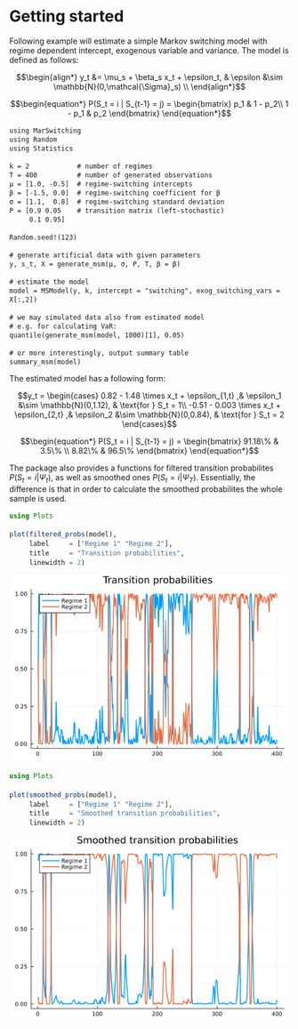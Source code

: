 # Getting started

Following example will estimate a simple Markov switching model with regime dependent intercept, exogenous variable and variance. The model is defined as follows:

```math
\begin{align*}
    y_t &= \mu_s + \beta_s x_t + \epsilon_t, & \epsilon &\sim \mathbb{N}(0,\mathcal{\Sigma}_s) \\
\end{align*}
```
```math
\begin{equation*}
    P(S_t = i | S_{t-1} = j) = \begin{bmatrix}
        p_1 & 1 - p_2\\
        1 - p_1 & p_2
        \end{bmatrix}
\end{equation*}
```

```@example
using MarSwitching
using Random
using Statistics

k = 2            # number of regimes
T = 400          # number of generated observations
μ = [1.0, -0.5]  # regime-switching intercepts
β = [-1.5, 0.0]  # regime-switching coefficient for β
σ = [1.1,  0.8]  # regime-switching standard deviation
P = [0.9 0.05    # transition matrix (left-stochastic)
     0.1 0.95]

Random.seed!(123)

# generate artificial data with given parameters
y, s_t, X = generate_msm(μ, σ, P, T, β = β) 

# estimate the model
model = MSModel(y, k, intercept = "switching", exog_switching_vars = X[:,2])

# we may simulated data also from estimated model
# e.g. for calculating VaR:
quantile(generate_msm(model, 1000)[1], 0.05)

# or more interestingly, output summary table
summary_msm(model)
```

The estimated model has a following form:

```math
y_t = 
\begin{cases}
    0.82 - 1.48 \times x_t + \epsilon_{1,t} ,& \epsilon_1 &\sim \mathbb{N}(0,1.12), & \text{for } S_t = 1\\
    -0.51 - 0.003 \times x_t + \epsilon_{2,t} ,& \epsilon_2 &\sim \mathbb{N}(0,0.84), & \text{for } S_t = 2
\end{cases}
```

```math
\begin{equation*}
    P(S_t = i | S_{t-1} = j) = \begin{bmatrix}
        91.18\% & 3.5\% \\
        8.82\% & 96.5\%
        \end{bmatrix}
\end{equation*}
```

The package also provides a functions for filtered transition probabilites $P(S_t = i | \Psi_t)$, as well as smoothed ones $P(S_t = i | \Psi_T)$. Essentially, the difference is that in order to calculate the smoothed probabilites the whole sample is used.

```julia
using Plots

plot(filtered_probs(model),
     label     = ["Regime 1" "Regime 2"],
     title     = "Transition probabilities", 
     linewidth = 2)
```     
![Plot](my_assets/filtered_probs.png)

```julia
using Plots

plot(smoothed_probs(model),
     label     = ["Regime 1" "Regime 2"],
     title     = "Smoothed transition probabilities", 
     linewidth = 2)
```     
![Plot](my_assets/smoothed_probs.png)
